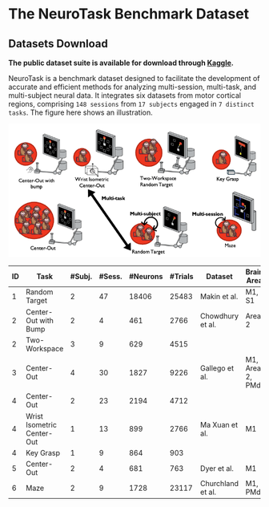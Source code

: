 # The NeuroTask Benchmark Dataset

## Datasets Download

**The public dataset suite is available for download through [Kaggle](https://www.kaggle.com/datasets/carolinafilipe/neurotask-multi-tasks-benchmark-dataset).**

NeuroTask is a benchmark dataset designed to facilitate the development of accurate and efficient methods for analyzing multi-session, multi-task, and multi-subject neural data. It integrates six datasets from motor cortical regions, comprising `148 sessions` from `17 subjects` engaged in `7 distinct tasks`.
The figure here shows an illustration.

<img src='img/NeuroTask3.png' width='780px'>

| ID | Task                   | #Subj. | #Sess. | #Neurons | #Trials | Dataset            | Brain Area |
|----|------------------------|--------|--------|----------|---------|--------------------|--------------------|
| 1  | Random Target          | 2      | 47     | 18406    | 25483   | Makin et al.       | M1, S1 |
| 2  | Center-Out with Bump  | 2      | 4      | 461      | 2766    | Chowdhury et al.   | Area 2 |
| 2  | Two-Workspace          | 3      | 9      | 629      | 4515    |                    |
| 3  | Center-Out             | 4      | 30     | 1827     | 9226    | Gallego et al.     |M1, Area 2, PMd |
| 4  | Center-Out             | 2      | 23     | 2194     | 4712    |                    |
| 4  | Wrist Isometric Center-Out | 1  | 13     | 899      | 2766    | Ma Xuan et al.     |M1 |
| 4  | Key Grasp              | 1      | 9      | 864      | 903     |                    |
| 5  | Center-Out             | 2      | 4      | 681      | 763     | Dyer et al.        |M1 |
| 6  | Maze                   | 2      | 9      | 1728     | 23117   | Churchland et al.  |M1, PMd |

